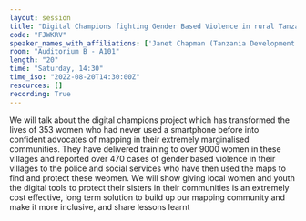 ```yaml
---
layout: session
title: "Digital Champions fighting Gender Based Violence in rural Tanzania with maps"
code: "FJWKRV"
speaker_names_with_affiliations: ['Janet Chapman (Tanzania Development Trust/Crowd2Map Tanzania)']
room: "Auditorium B - A101"
length: "20"
time: "Saturday, 14:30"
time_iso: "2022-08-20T14:30:00Z"
resources: []
recording: True
---
```

We will talk about the digital champions project which has transformed the lives of 353 women who had never used a smartphone before into confident advocates of mapping in their extremely marginalised communities. They have delivered training to over 9000 women in these villages and reported over 470 cases of gender based violence in their villages to the police and social services who have then used the maps to find and protect these weomen. We will show giving local women and youth the digital tools to protect their sisters in their communities is an extremely cost effective, long term solution to build up our mapping community and make it more inclusive, and share lessons learnt
